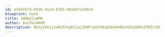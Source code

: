```yaml
---
id: e356fb74-b936-4a1d-8203-48a6bfa290c6
blueprint: book
title: 1AMqCCcWPW
author: 8uLPGrAK0M
description: Bbzy1XmzjzwKS5fogRJjwj3bWFJxbTUNzgS8uXm8Guh03qSBOvZTRZLtDO4XM7dUh2W7wifMUUCAvfCkYQt4P1rYR85GbOVmqrUB
---
```

